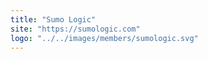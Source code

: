 ```yaml
---
title: "Sumo Logic"
site: "https://sumologic.com"
logo: "../../images/members/sumologic.svg"
---
```

